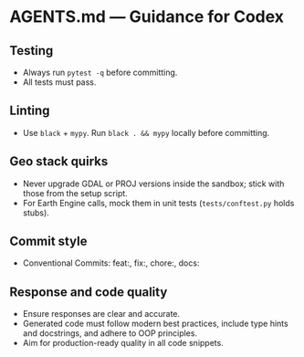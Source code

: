 # AGENTS.md — Guidance for Codex

## Testing
- Always run `pytest -q` before committing.
- All tests must pass.

## Linting
- Use `black` + `mypy`. Run `black . && mypy` locally before committing.

## Geo stack quirks
- Never upgrade GDAL or PROJ versions inside the sandbox; stick with those from the setup script.
- For Earth Engine calls, mock them in unit tests (`tests/conftest.py` holds stubs).

## Commit style
- Conventional Commits: feat:, fix:, chore:, docs:

## Response and code quality
- Ensure responses are clear and accurate.
- Generated code must follow modern best practices, include type hints and docstrings,
  and adhere to OOP principles.
- Aim for production-ready quality in all code snippets.
